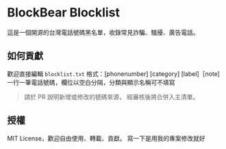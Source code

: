 # BlockBear Blocklist

這是一個開源的台灣電話號碼黑名單，收錄常見詐騙、騷擾、廣告電話。

## 如何貢獻
歡迎直接編輯 `blocklist.txt`
    格式：[phonenumber] [category] [label]［note]
一行一筆電話號碼，欄位以空白分隔，分類與顯示名稱可不填寫

> 請於 PR 說明新增或修改的號碼來源，
> 經審核後將合併入主清單。

## 授權
MIT License，歡迎自由使用、轉載、貢獻。
寫一下是用我的專案修改就好